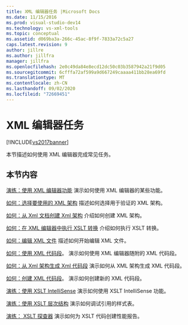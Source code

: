 ```yaml
---
title: XML 编辑器任务 |Microsoft Docs
ms.date: 11/15/2016
ms.prod: visual-studio-dev14
ms.technology: vs-xml-tools
ms.topic: conceptual
ms.assetid: d069ba3a-266c-45ac-8f9f-7833a72c5a27
caps.latest.revision: 9
author: jillre
ms.author: jillfra
manager: jillfra
ms.openlocfilehash: 2e0c49da84e8ecd12dc50c03b3587942a21f9d05
ms.sourcegitcommit: 6cfffa72af599a9d667249caaaa411bb28ea69fd
ms.translationtype: MT
ms.contentlocale: zh-CN
ms.lasthandoff: 09/02/2020
ms.locfileid: "72669451"
---
```

# <a name="xml-editor-tasks"></a>XML 编辑器任务
[!INCLUDE[vs2017banner](../includes/vs2017banner.md)]

本节描述如何使用 XML 编辑器完成常见任务。

## <a name="in-this-section"></a>本节内容
 [演练：使用 XML 编辑器功能](../xml-tools/walkthrough-using-xml-editor-features.md) 演示如何使用 XML 编辑器的某些功能。

 [如何：选择要使用的 XML 架构](../xml-tools/how-to-select-the-xml-schemas-to-use.md) 描述如何选择用于验证的 XML 架构。

 [如何：从 Xml 文档创建 Xml 架构](../xml-tools/how-to-create-an-xml-schema-from-an-xml-document.md) 介绍如何创建 XML 架构。

 [如何：在 XML 编辑器中执行 XSLT 转换](../xml-tools/how-to-execute-an-xslt-transformation-from-the-xml-editor.md) 介绍如何执行 XSLT 转换。

 [如何：编辑 XML 文件](../xml-tools/how-to-edit-xml-files.md) 描述如何开始编辑 XML 文件。

 [如何：使用 XML 代码段](../xml-tools/how-to-use-xml-snippets.md)。
演示如何使用 XML 编辑器随附的 XML 代码段。

 [如何：从 Xml 架构生成 Xml 代码段](../xml-tools/how-to-generate-an-xml-snippet-from-an-xml-schema.md) 演示如何从 XML 架构生成 XML 代码段。

 [如何：创建 XML 代码段](../xml-tools/how-to-create-xml-snippets.md)。
演示如何创建新的 XML 代码段。

 [演练：使用 XSLT IntelliSense](../xml-tools/walkthrough-using-xslt-intellisense.md) 演示如何使用 XSLT IntelliSense 功能。

 [演练：使用 XSLT 层次结构](../xml-tools/walkthrough-using-xslt-hierarchy.md) 演示如何调试引用的样式表。

 [演练： XSLT 探查器](../xml-tools/walkthrough-xslt-profiler.md) 演示如何为 XSLT 代码创建性能报告。
